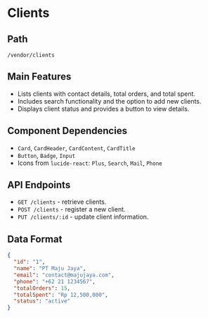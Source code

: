 # Clients

## Path
`/vendor/clients`

## Main Features
- Lists clients with contact details, total orders, and total spent.
- Includes search functionality and the option to add new clients.
- Displays client status and provides a button to view details.

## Component Dependencies
- `Card`, `CardHeader`, `CardContent`, `CardTitle`
- `Button`, `Badge`, `Input`
- Icons from `lucide-react`: `Plus`, `Search`, `Mail`, `Phone`

## API Endpoints
- `GET /clients` - retrieve clients.
- `POST /clients` - register a new client.
- `PUT /clients/:id` - update client information.

## Data Format
```json
{
  "id": "1",
  "name": "PT Maju Jaya",
  "email": "contact@majujaya.com",
  "phone": "+62 21 1234567",
  "totalOrders": 15,
  "totalSpent": "Rp 12,500,000",
  "status": "active"
}
```
